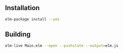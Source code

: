 
## Installation

```bash
elm-package install --yes
```

## Building

```bash
elm-live Main.elm --open --pushstate --output=elm.js
```

